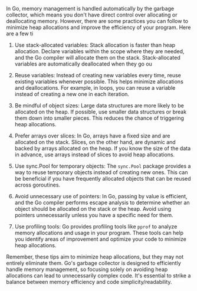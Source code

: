 In Go, memory management is handled automatically by the garbage collector, which means you don't have direct control over allocating or deallocating memory. However, there are some practices you can follow to minimize heap allocations and improve the efficiency of your program. Here are a few ti

1. Use stack-allocated variables: Stack allocation is faster than heap allocation. Declare variables within the scope where they are needed, and the Go compiler will allocate them on the stack. Stack-allocated variables are automatically deallocated when they go ou

2. Reuse variables: Instead of creating new variables every time, reuse existing variables whenever possible. This helps minimize allocations and deallocations. For example, in loops, you can reuse a variable instead of creating a new one in each iteration.

3. Be mindful of object sizes: Large data structures are more likely to be allocated on the heap. If possible, use smaller data structures or break them down into smaller pieces. This reduces the chance of triggering heap allocations.

4. Prefer arrays over slices: In Go, arrays have a fixed size and are allocated on the stack. Slices, on the other hand, are dynamic and backed by arrays allocated on the heap. If you know the size of the data in advance, use arrays instead of slices to avoid heap allocations.

5. Use sync.Pool for temporary objects: The `sync.Pool` package provides a way to reuse temporary objects instead of creating new ones. This can be beneficial if you have frequently allocated objects that can be reused across goroutines.

6. Avoid unnecessary use of pointers: In Go, passing by value is efficient, and the Go compiler performs escape analysis to determine whether an object should be allocated on the stack or the heap. Avoid using pointers unnecessarily unless you have a specific need for them.

7. Use profiling tools: Go provides profiling tools like `pprof` to analyze memory allocations and usage in your program. These tools can help you identify areas of improvement and optimize your code to minimize heap allocations.

Remember, these tips aim to minimize heap allocations, but they may not entirely eliminate them. Go's garbage collector is designed to efficiently handle memory management, so focusing solely on avoiding heap allocations can lead to unnecessarily complex code. It's essential to strike a balance between memory efficiency and code simplicity/readability.
